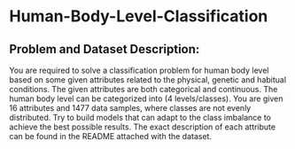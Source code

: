 # Human-Body-Level-Classification
## Problem and Dataset Description:
You are required to solve a classification problem for human body level based on some given attributes
related to the physical, genetic and habitual conditions. The given attributes are both categorical and
continuous. The human body level can be categorized into (4 levels/classes).
You are given 16 attributes and 1477 data samples, where classes are not evenly distributed. Try to build
models that can adapt to the class imbalance to achieve the best possible results.
The exact description of each attribute can be found in the README attached with the dataset.

